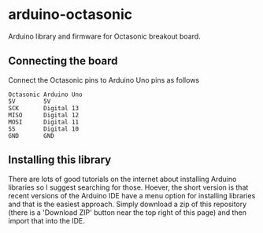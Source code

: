 # arduino-octasonic

Arduino library and firmware for Octasonic breakout board.

## Connecting the board

Connect the Octasonic pins to Arduino Uno pins as follows

```
Octasonic Arduino Uno
5V        5V
SCK       Digital 13
MISO      Digital 12
MOSI      Digital 11
SS        Digital 10
GND       GND
```

## Installing this library

There are lots of good tutorials on the internet about installing Arduino libraries so I suggest searching for those. Hoever, the short version is that recent versions of the Arduino IDE have a menu option for installing libraries and that is the easiest approach. Simply download a zip of this repository (there is a 'Download ZIP' button near the top right of this page) and then import that into the IDE. 


